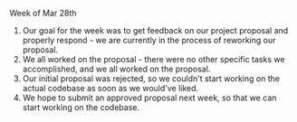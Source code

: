 Week of Mar 28th
1. Our goal for the week was to get feedback on our project proposal and properly respond - we are currently in the process of reworking our proposal.
2. We all worked on the proposal - there were no other specific tasks we accomplished, and we all worked on the proposal.
3. Our initial proposal was rejected, so we couldn't start working on the actual codebase as soon as we would've liked.
4. We hope to submit an approved proposal next week, so that we can start working on the codebase.
